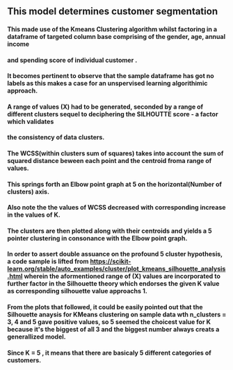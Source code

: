 ## This model determines customer segmentation


#### This made use of the Kmeans Clustering algorithm whilst factoring in a dataframe of targeted column base comprising of the gender, age, annual income 
#### and spending score of individual customer .


#### It becomes pertinent to observe that the sample dataframe has got no labels as this makes a case for an unspervised learning algorithimic approach.


#### A range of values (X) had to be generated, seconded by a range of different clusters sequel to deciphering the SILHOUTTE score - a factor which validates
#### the consistency of data clusters.



#### The WCSS(within clusters sum of squares) takes into account the sum of squared distance beween each point and the centroid froma range of values.
#### This springs forth an Elbow point graph at 5 on the horizontal(Number of clusters) axis.
#### Also note the the values of WCSS decreased with corresponding increase in the values of K.
#### The clusters are then plotted along with their centroids and yields a 5 pointer clustering in consonance with the Elbow point graph.



#### In order to assert  double assuance on the profound 5 cluster hypothesis, a code sample is lifted from https://scikit-learn.org/stable/auto_examples/cluster/plot_kmeans_silhouette_analysis.html wherein the aformentioned range of (X) values are incorporated to further factor in the Silhouette theory which endorses the given K value as corresponding silhouette value approachs 1.



#### From the plots that followed, it could be easily pointed out that the Silhouette anaysis for KMeans clustering on sample data wth n_clusters = 3, 4 and 5 gave positive values,  so 5 seemed the choicest value for K because it's the biggest of all 3 and the biggest number always creats a generallized model.



#### Since K = 5 , it means that there are basicaly 5 different categories of customers.
